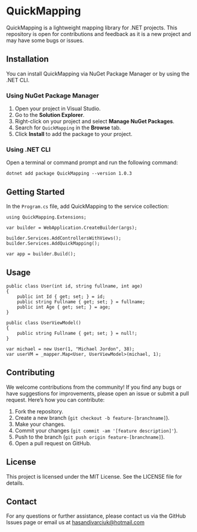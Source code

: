 
# QuickMapping

QuickMapping is a lightweight mapping library for .NET projects. This repository is open for contributions and feedback as it is a new project and may have some bugs or issues. 

## Installation

You can install QuickMapping via NuGet Package Manager or by using the .NET CLI.

### Using NuGet Package Manager

1. Open your project in Visual Studio.
2. Go to the **Solution Explorer**.
3. Right-click on your project and select **Manage NuGet Packages**.
4. Search for `QuickMapping` in the **Browse** tab.
5. Click **Install** to add the package to your project.

### Using .NET CLI

Open a terminal or command prompt and run the following command:

```
dotnet add package QuickMapping --version 1.0.3
```
## Getting Started
In the `Program.cs` file, add QuickMapping to the service collection:
```
using QuickMapping.Extensions;

var builder = WebApplication.CreateBuilder(args);

builder.Services.AddControllersWithViews();
builder.Services.AddQuickMapping();

var app = builder.Build();
```

## Usage

```
public class User(int id, string fullname, int age)
{
    public int Id { get; set; } = id;
    public string Fullname { get; set; } = fullname;
    public int Age { get; set; } = age;
}

public class UserViewModel()
{
    public string Fullname { get; set; } = null!;
}

var michael = new User(1, "Michael Jordon", 38);
var userVM = _mapper.Map<User, UserViewModel>(michael, 1);
```
## Contributing
We welcome contributions from the community! If you find any bugs or have suggestions for improvements, please open an issue or submit a pull request. Here’s how you can contribute:

1.  Fork the repository.
2.  Create a new branch (`git checkout -b feature-[branchname]`).
3.  Make your changes.
4.  Commit your changes (`git commit -am '[feature description]'`).
5.  Push to the branch (`git push origin feature-[branchname]`).
6.  Open a pull request on GitHub.

## License
This project is licensed under the MIT License. See the LICENSE file for details.

## Contact
For any questions or further assistance, please contact us via the GitHub Issues page or email us at hasandivarciuk@hotmail.com
